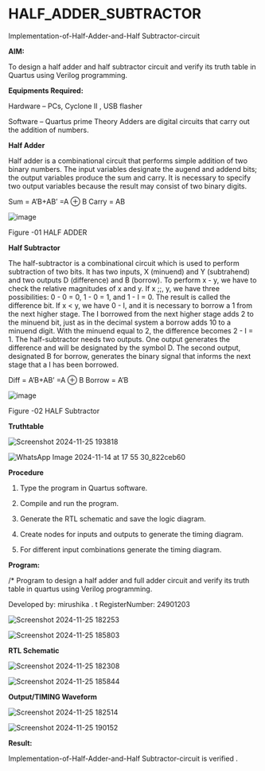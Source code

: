 # HALF_ADDER_SUBTRACTOR

Implementation-of-Half-Adder-and-Half Subtractor-circuit

**AIM:**

To design a half adder and half subtractor circuit and verify its truth table in Quartus using Verilog programming.

**Equipments Required:**

Hardware – PCs, Cyclone II , USB flasher 

Software – Quartus prime Theory Adders are digital circuits that carry out the addition of numbers.

**Half Adder**

Half adder is a combinational circuit that performs simple addition of two binary numbers. The input variables designate the augend and addend bits; the output variables produce the sum and carry. It is necessary to specify two output variables because the result may consist of two binary digits.

Sum = A’B+AB’ =A ⊕ B Carry = AB

![image](https://github.com/naavaneetha/HALF_ADDER_SUBTRACTOR/assets/154305477/bd4a0b2c-cdbc-4184-ab08-81578f121e1f)

Figure -01 HALF ADDER

**Half Subtractor**

The half-subtractor is a combinational circuit which is used to perform subtraction of two bits. It has two inputs, X (minuend) and Y (subtrahend) and two outputs D (difference) and B (borrow). To perform x - y, we have to check the relative magnitudes of x and y. If x ;;, y, we have three possibilities: 0 - 0 = 0, 1 - 0 = 1, and 1 - I = 0. The result is called the difference bit. If x < y, we have 0 - I, and it is necessary to borrow a 1 from the next higher stage. The I borrowed from the next higher stage adds 2 to the minuend bit, just as in the decimal system a borrow adds 10 to a minuend digit. With the minuend equal to 2, the difference becomes 2 - I = 1. The half-subtractor needs two outputs. One output generates the difference and will be designated by the symbol D. The second output, designated B for borrow, generates the binary signal that informs the next stage that a I has been borrowed. 

Diff = A’B+AB’ =A ⊕ B
Borrow = A’B

 ![image](https://github.com/naavaneetha/HALF_ADDER_SUBTRACTOR/assets/154305477/d76b099c-513f-4e7c-843a-e2fd028a531a)

Figure -02 HALF Subtractor

**Truthtable**

![Screenshot 2024-11-25 193818](https://github.com/user-attachments/assets/4163c768-8a71-49ac-908a-8772ddf72562)


![WhatsApp Image 2024-11-14 at 17 55 30_822ceb60](https://github.com/user-attachments/assets/1ca658b1-a457-49aa-a65a-4f2e08b51676)


**Procedure**

1.	Type the program in Quartus software.

2.	Compile and run the program.

3.	Generate the RTL schematic and save the logic diagram.

4.	Create nodes for inputs and outputs to generate the timing diagram.

5.	For different input combinations generate the timing diagram.


**Program:**

/* Program to design a half adder and full adder circuit and verify its truth table in quartus using Verilog programming.

Developed by: mirushika . t    RegisterNumber: 24901203


![Screenshot 2024-11-25 182253](https://github.com/user-attachments/assets/f119e7ab-751d-4da4-a34e-3dddefb21b3f)


![Screenshot 2024-11-25 185803](https://github.com/user-attachments/assets/bf4a4607-5f1f-4e99-b323-a531021387ad)



**RTL Schematic**


![Screenshot 2024-11-25 182308](https://github.com/user-attachments/assets/a84e1d7a-8b9d-4bc3-ac11-39c284f6bcc5)


![Screenshot 2024-11-25 185844](https://github.com/user-attachments/assets/fc3cc116-d1f9-463c-a682-69ca0ea2c6d2)




**Output/TIMING Waveform**

![Screenshot 2024-11-25 182514](https://github.com/user-attachments/assets/b1c92fe4-a001-44da-8e36-908022b90a92)


![Screenshot 2024-11-25 190152](https://github.com/user-attachments/assets/a5c2ab2d-f974-4a35-8b55-a84a9401427d)




**Result:**

Implementation-of-Half-Adder-and-Half Subtractor-circuit is verified .

